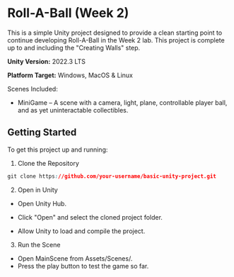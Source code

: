 # Roll-A-Ball (Week 2)

This is a simple Unity project designed to provide a clean starting point to continue developing Roll-A-Ball in the Week 2 lab. This project is complete up to and including the "Creating Walls" step.

**Unity Version:** 2022.3 LTS

**Platform Target:** Windows, MacOS & Linux

Scenes Included:
- MiniGame – A scene with a camera, light, plane, controllable player ball, and as yet uninteractable collectibles.

## Getting Started
To get this project up and running:

1. Clone the Repository

```css
git clone https://github.com/your-username/basic-unity-project.git
```
2. Open in Unity

- Open Unity Hub.

- Click "Open" and select the cloned project folder.

- Allow Unity to load and compile the project.

3. Run the Scene

- Open MainScene from Assets/Scenes/.
- Press the play button to test the game so far.
